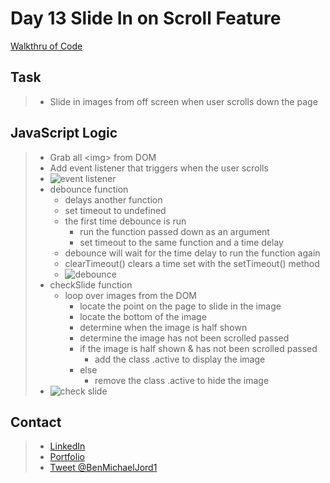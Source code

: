 # Day 13 Slide In on Scroll Feature

[Walkthru of Code](https://youtu.be/iKp8DgcDF7E)

## Task

> - Slide in images from off screen when user scrolls down the page

## JavaScript Logic

> - Grab all \<img> from DOM
> - Add event listener that triggers when the user scrolls
> - ![event listener](https://i.imgur.com/eozEVcc.png)
> - debounce function
>   - delays another function
>   - set timeout to undefined
>   - the first time debounce is run
>     - run the function passed down as an argument
>     - set timeout to the same function and a time delay
>   - debounce will wait for the time delay to run the function again
>   - clearTimeout() clears a time set with the setTimeout() method
>   - ![debounce](https://i.imgur.com/Cim68Jo.png)
> - checkSlide function
>   - loop over images from the DOM
>     - locate the point on the page to slide in the image
>     - locate the bottom of the image
>     - determine when the image is half shown
>     - determine the image has not been scrolled passed
>     - if the image is half shown & has not been scrolled passed
>       - add the class .active to display the image
>     - else
>       - remove the class .active to hide the image
> - ![check slide](https://i.imgur.com/gmYdI96.png)

## Contact

> - [LinkedIn](https://www.linkedin.com/in/benjamin-alt-higginbotham/)
> - [Portfolio](https://my-portfolio.benjamin-higginbotham.vercel.app/)
> - [Tweet @BenMichaelJord1](https://twitter.com/BenMichaelJord1)
